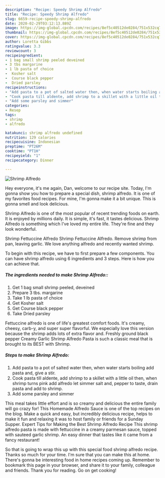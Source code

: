 ```yaml
---
description: "Recipe: Speedy Shrimp Alfredo"
title: "Recipe: Speedy Shrimp Alfredo"
slug: 6659-recipe-speedy-shrimp-alfredo
date: 2020-02-29T03:12:13.889Z
image: https://img-global.cpcdn.com/recipes/8ef5c40512de0284/751x532cq70/shrimp-alfredo-recipe-main-photo.jpg
thumbnail: https://img-global.cpcdn.com/recipes/8ef5c40512de0284/751x532cq70/shrimp-alfredo-recipe-main-photo.jpg
cover: https://img-global.cpcdn.com/recipes/8ef5c40512de0284/751x532cq70/shrimp-alfredo-recipe-main-photo.jpg
author: Loretta Gibbs
ratingvalue: 3.3
reviewcount: 3
recipeingredient:
- 1 bag small shrimp peeled deveined
- 3 tbs margarine
- 1 lb pasta of choice
-  Kosher salt
-  Course black pepper
-  Dried parsley
recipeinstructions:
- "Add pasta to a pot of salted water then, when water starts boiling add pasta and, give a stir."
- "Cook pasta till aldente, add shrimp to a skillet with a little oil then, when shrimp turns pink add alfredo let simmer salt and, pepper to taste, drain pasta and add to shrimp."
- "Add some parsley and simmer"
categories:
- Resep
tags:
- shrimp
- alfredo

katakunci: shrimp alfredo undefined
nutrition: 129 calories
recipecuisine: Indonesian
preptime: "PT26M"
cooktime: "PT1H"
recipeyield: "1"
recipecategory: Dinner

---
```



![Shrimp Alfredo](https://img-global.cpcdn.com/recipes/8ef5c40512de0284/751x532cq70/shrimp-alfredo-recipe-main-photo.jpg)

Hey everyone, it's me again, Dan, welcome to our recipe site. Today, I'm gonna show you how to prepare a special dish, shrimp alfredo. It is one of my favorites food recipes. For mine, I'm gonna make it a bit unique. This is gonna smell and look delicious.

Shrimp Alfredo is one of the most popular of recent trending foods on earth. It is enjoyed by millions daily. It is simple, it's fast, it tastes delicious. Shrimp Alfredo is something which I've loved my entire life. They're fine and they look wonderful.

Shrimp Fettuccine Alfredo Shrimp Fettuccine Alfredo. Remove shrimp from pan, leaving garlic. We love anything alfredo and recently wanted shrimp.


To begin with this recipe, we have to first prepare a few components. You can have shrimp alfredo using 6 ingredients and 3 steps. Here is how you can achieve that.

##### The ingredients needed to make Shrimp Alfredo::

1. Get 1 bag small shrimp peeled, deveined
1. Prepare 3 tbs. margarine
1. Take 1 lb pasta of choice
1. Get  Kosher salt
1. Get  Course black pepper
1. Take  Dried parsley


Fettuccine alfredo is one of life&#39;s greatest comfort foods. It&#39;s creamy, cheesy, carb-y, and super super flavorful. We especially love this version because the shrimp adds lots of extra flavor and. Freshly ground black pepper Creamy Garlic Shrimp Alfredo Pasta is such a classic meal that is brought to its BEST with Shrimp. 

##### Steps to make Shrimp Alfredo:

1. Add pasta to a pot of salted water then, when water starts boiling add pasta and, give a stir.
1. Cook pasta till aldente, add shrimp to a skillet with a little oil then, when shrimp turns pink add alfredo let simmer salt and, pepper to taste, drain pasta and add to shrimp.
1. Add some parsley and simmer


This meal takes little effort and is so creamy and delicious the entire family will go crazy for! This Homemade Alfredo Sauce is one of the top recipes on the blog. Make a quick and easy, but incredibly delicious recipe, helps to make it fun and relaxing it was to host family or friends for a Sunday Supper. Expert Tips for Making the Best Shrimp Alfredo Recipe This shrimp alfredo pasta is made with fettuccine in a creamy parmesan sauce, topped with sauteed garlic shrimp. An easy dinner that tastes like it came from a fancy restaurant! 

So that is going to wrap this up with this special food shrimp alfredo recipe. Thanks so much for your time. I'm sure that you can make this at home. There's gonna be interesting food in home recipes coming up. Remember to bookmark this page in your browser, and share it to your family, colleague and friends. Thank you for reading. Go on get cooking!

